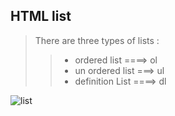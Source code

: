 ## HTML list

> There are three types of lists : 
>> + ordered list ====> ol
>> + un ordered list ===> ul
>> + definition List ====> dl

![list](https://www.csestack.org/wp-content/uploads/2018/07/HTML-ordered-unordered-list.png)

